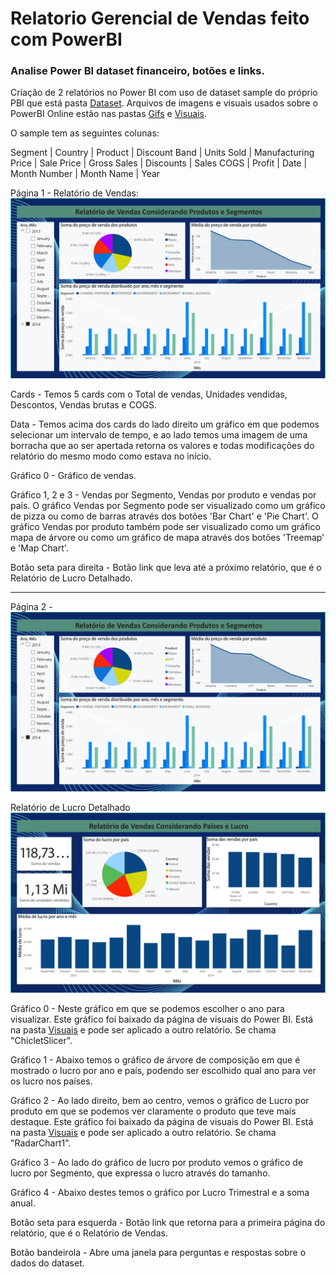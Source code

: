 # Relatorio Gerencial de Vendas feito com PowerBI

### Analise Power BI dataset financeiro, botões e links.
Criação de 2 relatórios no Power BI com uso de dataset sample do próprio PBI que está pasta [Dataset](https://github.com/FlavioFMBorges/Relatorio_Gerencial_Vendas_PowerBI/tree/main/Dataset). Arquivos de imagens e visuais usados sobre o PowerBI Online estão nas pastas [Gifs](https://github.com/FlavioFMBorges/Relatorio_Gerencial_Vendas_PowerBI/tree/main/Gifs) e [Visuais](https://github.com/FlavioFMBorges/Relatorio_Gerencial_Vendas_PowerBI/tree/main/Visuais).

O sample tem as seguintes colunas:

Segment | Country | Product | Discount Band | Units Sold | Manufacturing Price | Sale Price | Gross Sales | Discounts | Sales COGS | Profit | Date | Month Number | Month Name | Year

Página 1 - 
Relatório de Vendas:
![Relatório de Vendas Considerando Produtos e Segmentos](https://github.com/FlavioFMBorges/AnalisePBI/blob/main/jpg/pag1-01.jpg)


Cards - 
Temos 5 cards com o Total de vendas, Unidades vendidas, Descontos, Vendas brutas e COGS.

Data - 
Temos acima dos cards do lado direito um gráfico em que podemos selecionar um intervalo de tempo, e ao lado temos uma imagem de uma borracha que ao ser apertada retorna os valores e todas modificações do relatório do mesmo modo como estava no início.

Gráfico 0 - 
Gráfico de vendas.

Gráfico 1, 2 e 3 - 
Vendas por Segmento, Vendas por produto e vendas por país.
O gráfico Vendas por Segmento pode ser visualizado como um gráfico de pizza ou como de barras através dos botões 'Bar Chart' e 'Pie Chart'.
O gráfico Vendas por produto também pode ser visualizado como um gráfico mapa de árvore ou como um gráfico de mapa através dos botões 'Treemap' e 'Map Chart'.

Botão seta para direita - 
Botão link que leva até a próximo relatório, que é o Relatório de Lucro Detalhado.

-----------------------------

Página 2 - 
![Relatório de Vendas Considerando Produtos e Segmentos](https://github.com/FlavioFMBorges/AnalisePBI/blob/main/jpg/pag1-01.jpg)


Relatório de Lucro Detalhado
![Relatório de Lucro Detalhado](https://github.com/FlavioFMBorges/AnalisePBI/blob/main/jpg/pag2-01.jpg)

Gráfico 0 - 
Neste gráfico em que se podemos escolher o ano para visualizar. Este gráfico foi baixado da página de visuais do Power BI.
Está na pasta [Visuais](https://github.com/FlavioFMBorges/AnalisePBI/tree/main/pdf) e pode ser aplicado a outro relatório. Se chama "ChicletSlicer".

Gráfico 1 - 
Abaixo temos o gráfico de árvore de composição em que é mostrado o lucro por ano e país, podendo ser escolhido qual ano para ver os lucro nos países.

Gráfico 2 - 
Ao lado direito, bem ao centro, vemos o gráfico de Lucro por produto em que se podemos ver claramente o produto que teve mais destaque. Este gráfico foi baixado da página de visuais do Power BI.
Está na pasta [Visuais](https://github.com/FlavioFMBorges/AnalisePBI/tree/main/pdf) e pode ser aplicado a outro relatório.  Se chama "RadarChart1".

Gráfico 3 - 
Ao lado do gráfico de lucro por produto vemos o gráfico de lucro por Segmento, que expressa o lucro através do tamanho.

Gráfico 4 - 
Abaixo destes temos o gráfico por Lucro Trimestral e a soma anual.

Botão seta para esquerda - 
Botão link que retorna para a primeira página do relatório, que é o Relatório de Vendas.

Botão bandeirola - 
Abre uma janela para perguntas e respostas sobre o dados do dataset.



